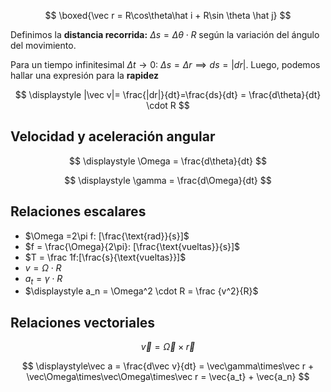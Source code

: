 $$
\boxed{\vec r = R\cos\theta\hat i + R\sin \theta \hat j}
$$

Definimos la **distancia recorrida:** $\Delta s = \Delta \theta \cdot R$ según la variación del ángulo del movimiento.

Para un tiempo infinitesimal $\Delta t \to 0$: $\Delta s = \Delta r \implies ds = |dr|$. Luego, podemos hallar una expresión para la **rapidez**

$$
\displaystyle |\vec v|= \frac{|dr|}{dt}=\frac{ds}{dt} = \frac{d\theta}{dt} \cdot R
$$

## Velocidad y aceleración angular

$$
\displaystyle \Omega = \frac{d\theta}{dt}
$$

$$
\displaystyle \gamma = \frac{d\Omega}{dt}
$$

## Relaciones escalares

- $\Omega =2\pi f: [\frac{\text{rad}}{s}]$
- $f = \frac{\Omega}{2\pi}: [\frac{\text{vueltas}}{s}]$
- $T = \frac 1f:[\frac{s}{\text{vueltas}}]$
- $v = \Omega\cdot R$
- $a_t = \gamma\cdot R$
- $\displaystyle a_n = \Omega^2 \cdot R = \frac {v^2}{R}$

## Relaciones vectoriales

$$
\vec v = \vec\Omega \times \vec r
$$

$$
\displaystyle\vec a = \frac{d\vec v}{dt} = \vec\gamma\times\vec r + \vec\Omega\times\vec\Omega\times\vec r = \vec{a_t} + \vec{a_n}
$$
